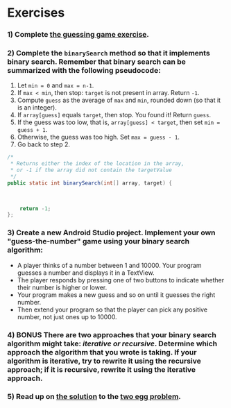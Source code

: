 # Exercises

### 1) Complete [the guessing game exercise](https://www.khanacademy.org/computing/computer-science/algorithms/intro-to-algorithms/a/a-guessing-game).

### 2) Complete the `binarySearch` method so that it implements binary search. Remember that binary search can be summarized with the following pseudocode:
1. Let `min = 0` and `max = n-1`.
2. If `max < min`, then stop: `target` is not present in array. Return `-1`.
3. Compute `guess` as the average of `max` and `min`, rounded down (so that it is an integer).
4. If `array[guess]` equals `target`, then stop. You found it! Return `guess`.
5. If the guess was too low, that is, `array[guess] < target`, then set `min = guess + 1`.
6. Otherwise, the guess was too high. Set `max = guess - 1`.
7. Go back to step 2.

```java
/* 
 * Returns either the index of the location in the array,
 * or -1 if the array did not contain the targetValue 
 */
public static int binarySearch(int[] array, target) {
    
    

    return -1;
};
```

### 3) Create a new Android Studio project. Implement your own "guess-the-number" game using your binary search algorithm: 
- A player thinks of a number between 1 and 10000. Your program guesses a number and displays it in a TextView. 
- The player responds by pressing one of two buttons to indicate whether their number is higher or lower. 
- Your program makes a new guess and so on until it guesses the right number. 
- Then extend your program so that the player can pick any positive number, not just ones up to 10000.

### 4) **BONUS** There are two approaches that your binary search algorithm might take: *iterative or recursive*. Determine which approach the algorithm that you wrote is taking. If your algorithm is iterative, try to rewrite it using the recursive approach; if it is recursive, rewrite it using the iterative approach.

### 5) Read up on [the solution](http://datagenetics.com/blog/july22012/index.html) to the [two egg problem](morning-challenge.md).
